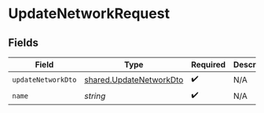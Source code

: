 # UpdateNetworkRequest


## Fields

| Field                                                                     | Type                                                                      | Required                                                                  | Description                                                               |
| ------------------------------------------------------------------------- | ------------------------------------------------------------------------- | ------------------------------------------------------------------------- | ------------------------------------------------------------------------- |
| `updateNetworkDto`                                                        | [shared.UpdateNetworkDto](../../../sdk/models/shared/updatenetworkdto.md) | :heavy_check_mark:                                                        | N/A                                                                       |
| `name`                                                                    | *string*                                                                  | :heavy_check_mark:                                                        | N/A                                                                       |